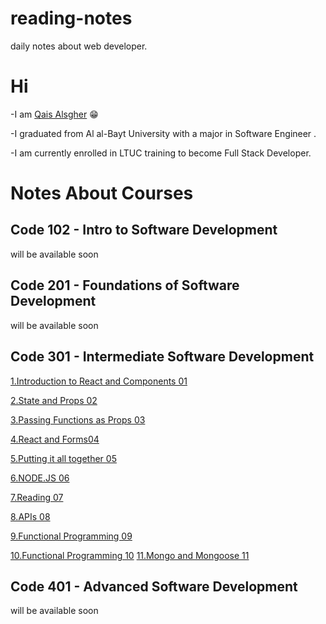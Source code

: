 # reading-notes
daily notes about web developer.

# Hi 

-I am [Qais Alsgher](https://github.com/qais-alsgher) 😁

-I graduated from Al al-Bayt University with a major in Software Engineer .

-I am currently enrolled in LTUC training to become Full Stack Developer.


# Notes About Courses

## Code 102 - Intro to Software Development
will be available soon
   
## Code 201 - Foundations of Software Development
will be available soon
## Code 301 - Intermediate Software Development
[1.Introduction to React and Components 01](https://github.com/qais-alsgher/reading-notes/blob/main/Introduction%20to%20React%20and%20Components%2001)

[2.State and Props 02](https://github.com/qais-alsgher/reading-notes/blob/main/State%20and%20Props02.md)

[3.Passing Functions as Props 03](https://github.com/qais-alsgher/reading-notes/blob/main/Passing%20Functions%20as%20Props%2003.md)

[4.React and Forms04](https://github.com/qais-alsgher/reading-notes/blob/main/React%20and%20Forms04.md)

[5.Putting it all together 05](https://github.com/qais-alsgher/reading-notes/blob/main/Putting%20it%20all%20together%2005.md)

[6.NODE.JS 06](https://github.com/qais-alsgher/reading-notes/blob/main/NODE.JS%2006.md)

[7.Reading 07](https://github.com/qais-alsgher/reading-notes/blob/main/Reading%2007.md)

[8.APIs 08](https://github.com/qais-alsgher/reading-notes/blob/main/APIs%2008.md)

[9.Functional Programming 09](https://github.com/qais-alsgher/reading-notes/blob/main/Functional%20Programming09.md)

[10.Functional Programming 10](https://github.com/qais-alsgher/reading-notes/blob/main/In%20memory%20storage%2010.md)
[11.Mongo and Mongoose 11](https://github.com/qais-alsgher/reading-notes/blob/main/Mongo%20and%20Mongoose%2011%20.md)

## Code 401 - Advanced Software Development
will be available soon


